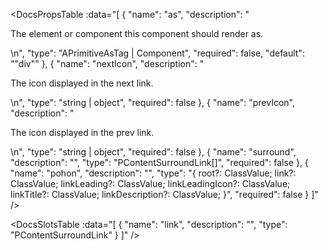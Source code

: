 <!-- This file was automatic generated. Do not edit it manually -->

<DocsPropsTable :data="[
  {
    "name": "as",
    "description": "<p>The element or component this component should render as.</p>\n",
    "type": "APrimitiveAsTag | Component",
    "required": false,
    "default": "\"div\""
  },
  {
    "name": "nextIcon",
    "description": "<p>The icon displayed in the next link.</p>\n",
    "type": "string | object",
    "required": false
  },
  {
    "name": "prevIcon",
    "description": "<p>The icon displayed in the prev link.</p>\n",
    "type": "string | object",
    "required": false
  },
  {
    "name": "surround",
    "description": "",
    "type": "PContentSurroundLink[]",
    "required": false
  },
  {
    "name": "pohon",
    "description": "",
    "type": "{ root?: ClassValue; link?: ClassValue; linkLeading?: ClassValue; linkLeadingIcon?: ClassValue; linkTitle?: ClassValue; linkDescription?: ClassValue; }",
    "required": false
  }
]" />

<DocsSlotsTable :data="[
  {
    "name": "link",
    "description": "",
    "type": "PContentSurroundLink"
  }
]" />
